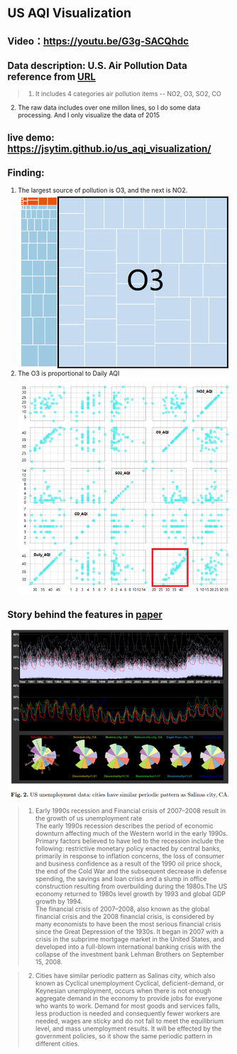 # US AQI Visualization
## Video：https://youtu.be/G3g-SACQhdc
## Data description: U.S. Air Pollution Data reference from [URL](https://data.world/data-society/us-air-pollution-data) 
>1. It includes 4 categories air pollution items -- NO2, O3, SO2, CO<br>
 2. The raw data includes over one millon lines, so I do some data processing. And I only visualize the data of 2015
## live demo: https://jsytim.github.io/us_aqi_visualization/
## Finding:
 1. The largest source of pollution is O3, and the next is NO2.
 ![image](https://github.com/JsyTim/us_aqi_visualization/blob/master/treemap.png)
 2. The O3 is proportional to Daily AQI
 ![image](https://github.com/JsyTim/us_aqi_visualization/blob/master/scatter.png)
 ## Story behind the features in [paper](http://www.myweb.ttu.edu/tnhondan/file/TimeExplorer.pdf)
 ![image](https://github.com/JsyTim/us_aqi_visualization/blob/master/paper.png)
 >1. Early 1990s recession and Financial crisis of 2007–2008 result in the growth of us unemployment rate<br>
 The early 1990s recession describes the period of economic downturn affecting much of the Western world in the early 1990s. Primary factors believed to have led to the recession include the following: restrictive monetary policy enacted by central banks, primarily in response to inflation concerns, the loss of consumer and business confidence as a result of the 1990 oil price shock, the end of the Cold War and the subsequent decrease in defense spending, the savings and loan crisis and a slump in office construction resulting from overbuilding during the 1980s.The US economy returned to 1980s level growth by 1993 and global GDP growth by 1994.<br>
 The financial crisis of 2007–2008, also known as the global financial crisis and the 2008 financial crisis, is considered by many economists to have been the most serious financial crisis since the Great Depression of the 1930s. It began in 2007 with a crisis in the subprime mortgage market in the United States, and developed into a full-blown international banking crisis with the collapse of the investment bank Lehman Brothers on September 15, 2008.
 
 >2. Cities have similar periodic pattern as Salinas city, which also known as Cyclical unemployment
 Cyclical, deficient-demand, or Keynesian unemployment, occurs when there is not enough aggregate demand in the economy to provide jobs for everyone who wants to work. Demand for most goods and services falls, less production is needed and consequently fewer workers are needed, wages are sticky and do not fall to meet the equilibrium level, and mass unemployment results. It will be effected by the government policies, so it show the same periodic pattern in different cities.
